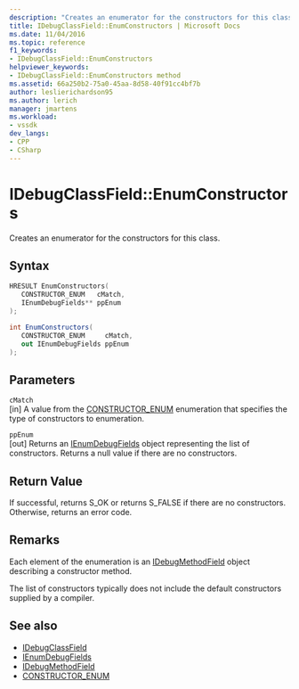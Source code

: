 ```yaml
---
description: "Creates an enumerator for the constructors for this class."
title: IDebugClassField::EnumConstructors | Microsoft Docs
ms.date: 11/04/2016
ms.topic: reference
f1_keywords:
- IDebugClassField::EnumConstructors
helpviewer_keywords:
- IDebugClassField::EnumConstructors method
ms.assetid: 66a250b2-75a0-45aa-8d58-40f91cc4bf7b
author: leslierichardson95
ms.author: lerich
manager: jmartens
ms.workload:
- vssdk
dev_langs:
- CPP
- CSharp
---
```

# IDebugClassField::EnumConstructors
Creates an enumerator for the constructors for this class.

## Syntax

```cpp
HRESULT EnumConstructors( 
   CONSTRUCTOR_ENUM   cMatch,
   IEnumDebugFields** ppEnum
);
```

```csharp
int EnumConstructors(
   CONSTRUCTOR_ENUM     cMatch,
   out IEnumDebugFields ppEnum
);
```

## Parameters
`cMatch`\
[in] A value from the [CONSTRUCTOR_ENUM](../../../extensibility/debugger/reference/constructor-enum.md) enumeration that specifies the type of constructors to enumeration.

`ppEnum`\
[out] Returns an [IEnumDebugFields](../../../extensibility/debugger/reference/ienumdebugfields.md) object representing the list of constructors. Returns a null value if there are no constructors.

## Return Value
 If successful, returns S_OK or returns S_FALSE if there are no constructors. Otherwise, returns an error code.

## Remarks
 Each element of the enumeration is an [IDebugMethodField](../../../extensibility/debugger/reference/idebugmethodfield.md) object describing a constructor method.

 The list of constructors typically does not include the default constructors supplied by a compiler.

## See also
- [IDebugClassField](../../../extensibility/debugger/reference/idebugclassfield.md)
- [IEnumDebugFields](../../../extensibility/debugger/reference/ienumdebugfields.md)
- [IDebugMethodField](../../../extensibility/debugger/reference/idebugmethodfield.md)
- [CONSTRUCTOR_ENUM](../../../extensibility/debugger/reference/constructor-enum.md)
